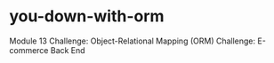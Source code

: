 # you-down-with-orm
Module 13 Challenge: Object-Relational Mapping (ORM) Challenge: E-commerce Back End
